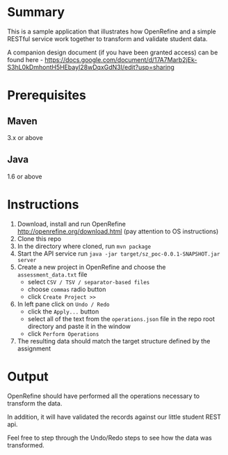 Summary
=======

This is a sample application that illustrates how OpenRefine and a simple RESTful service work together to transform and validate student data.

A companion design document (if you have been granted access) can be found here - https://docs.google.com/document/d/17A7Marb2jEk-S3hL0kDmhontH5HEbayI28wDqxGdN3I/edit?usp=sharing

Prerequisites
=============

Maven
-----
3.x or above

Java
----
1.6 or above

Instructions
============

1. Download, install and run OpenRefine http://openrefine.org/download.html (pay attention to OS instructions)
2. Clone this repo
3. In the directory where cloned, run `mvn package`
4. Start the API service run `java -jar target/sz_poc-0.0.1-SNAPSHOT.jar server`
5. Create a new project in OpenRefine and choose the `assessment_data.txt` file
    - select `CSV / TSV / separator-based files`
    - choose `commas` radio button
    - click `Create Project >>`
6. In left pane click on `Undo / Redo`
    - click the `Apply...` button
    - select all of the text from the `operations.json` file in the repo root directory and paste it in the window
    - click `Perform Operations`
7. The resulting data should match the target structure defined by the assignment

Output
======

OpenRefine should have performed all the operations necessary to transform the data.

In addition, it will have validated the records against our little student REST api.

Feel free to step through the Undo/Redo steps to see how the data was transformed.


